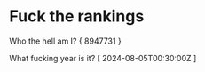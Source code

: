 # Fuck the rankings

Who the hell am I?
{ 8947731 }

What fucking year is it?
[ 2024-08-05T00:30:00Z ]
